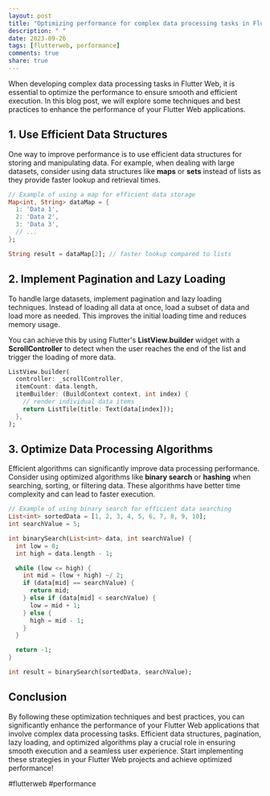 ```yaml
---
layout: post
title: "Optimizing performance for complex data processing tasks in Flutter web"
description: " "
date: 2023-09-26
tags: [flutterweb, performance]
comments: true
share: true
---
```


When developing complex data processing tasks in Flutter Web, it is essential to optimize the performance to ensure smooth and efficient execution. In this blog post, we will explore some techniques and best practices to enhance the performance of your Flutter Web applications.

## 1. Use Efficient Data Structures

One way to improve performance is to use efficient data structures for storing and manipulating data. For example, when dealing with large datasets, consider using data structures like **maps** or **sets** instead of lists as they provide faster lookup and retrieval times.

```dart
// Example of using a map for efficient data storage
Map<int, String> dataMap = {
  1: 'Data 1',
  2: 'Data 2',
  3: 'Data 3',
  // ...
};

String result = dataMap[2]; // faster lookup compared to lists
```

## 2. Implement Pagination and Lazy Loading

To handle large datasets, implement pagination and lazy loading techniques. Instead of loading all data at once, load a subset of data and load more as needed. This improves the initial loading time and reduces memory usage.

You can achieve this by using Flutter's **ListView.builder** widget with a **ScrollController** to detect when the user reaches the end of the list and trigger the loading of more data.

```dart
ListView.builder(
  controller: _scrollController,
  itemCount: data.length,
  itemBuilder: (BuildContext context, int index) {
    // render individual data items
    return ListTile(title: Text(data[index]));
  },
);
```

## 3. Optimize Data Processing Algorithms

Efficient algorithms can significantly improve data processing performance. Consider using optimized algorithms like **binary search** or **hashing** when searching, sorting, or filtering data. These algorithms have better time complexity and can lead to faster execution.

```dart
// Example of using binary search for efficient data searching
List<int> sortedData = [1, 2, 3, 4, 5, 6, 7, 8, 9, 10];
int searchValue = 5;

int binarySearch(List<int> data, int searchValue) {
  int low = 0;
  int high = data.length - 1;

  while (low <= high) {
    int mid = (low + high) ~/ 2;
    if (data[mid] == searchValue) {
      return mid;
    } else if (data[mid] < searchValue) {
      low = mid + 1;
    } else {
      high = mid - 1;
    }
  }

  return -1;
}

int result = binarySearch(sortedData, searchValue);
```

## Conclusion

By following these optimization techniques and best practices, you can significantly enhance the performance of your Flutter Web applications that involve complex data processing tasks. Efficient data structures, pagination, lazy loading, and optimized algorithms play a crucial role in ensuring smooth execution and a seamless user experience. Start implementing these strategies in your Flutter Web projects and achieve optimized performance!

#flutterweb #performance